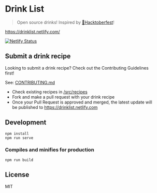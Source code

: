 # Drink List
> Open source drinks! Inspired by [🎃Hacktoberfest](https://hacktoberfest.digitalocean.com/)!

https://drinklist.netlify.com/

[![Netlify Status](https://api.netlify.com/api/v1/badges/942bef4f-2873-4e49-91c6-c92373a4473e/deploy-status)](https://drinklist.netlify.com)

## Submit a drink recipe
Looking to submit a drink recipe? Check out the Contributing Guidelines first!

See: [CONTRIBUTING.md](CONTRIBUTING.md)

* Check existing recipes in [/src/recipes](/src/recipes)
* Fork and make a pull request with your drink recipe
* Once your Pull Request is approved and merged, the latest update will be published to https://drinklist.netlify.com

## Development
```
npm install
npm run serve
```

### Compiles and minifies for production
```
npm run build
```

## License
MIT